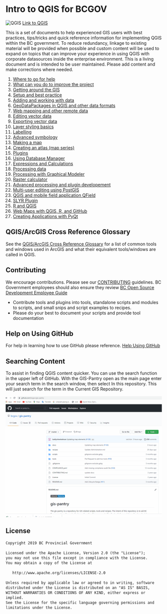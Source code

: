 # Intro to QGIS for BCGOV

![QGIS](https://github.com/qgis/QGIS/blob/master/images/icons/qgis-icon-60x60.png) [Link to QGIS](https://qgis.org/en/site/)


This is a set of documents to help experienced GIS users with best practices, tips/tricks and quick reference information for implementing QGIS within the BC government. To reduce redundancy, linkage to existing material will be provided when possible and custom content will be used to expand on topics that can improve your experience in using QGIS with corporate datasources inside the enterprise environment. This is a living document and is intended to be user maintained. Please add content and make corrections where needed.

1. [Where to go for help](./doc/getting-help.md)
2. [What can you do to improve the project](./doc/improve-qgis.md)
3. [Getting around the GIS](./doc/getting-around.md)
4. [Setup and best practice](./doc/setup-best-practice.md)
5. [Adding and working with data](./doc/working-with-data-in-QGIS.md)
6. [GeoDataPackages in QGIS and other data formats](./doc/Geodatapackage_and_otherformats.md)
7. [Web mapping and other remote data](./doc/Web_mapping_and_other_remote_data.md)
8. [Editing vector data](./doc/editing-data.md)
9. [Exporting vector data](./doc/exporting-data.md)
10. [Layer styling basics](./doc/basic-layer-styling.md)
11. [Labelling](./doc/labels.md)
12. [Advanced symbology](./doc/advanced-symbology.md)
13. [Making a map](./doc/making-maps.md)
14. [Creating an atlas (map series)](./doc/QGIS-atlas-map-series.md)
15. [Plugins](./doc/QGIS-plugins.md)
16. [Using Database Manager](./doc/database-manager.md)
17. [Expressions and Calculations](./doc/expressions.md)
18. [Processing data](./doc/QGIS-processing-tools.md)
19. [Processing with Graphical Modeler](./doc/graphical-modeler.md)
20. [Raster calculator](./doc/raster-calculator.md)
21. [Advanced processing and plugin developement](./doc/advanced-automation-with-python.md)
22. [Multi-user editing using PostGIS](./doc/multi-user-editing-in-postgis.md)
23. [QGIS and mobile field application QField](./doc/Qfield.md)
24. [SLYR Plugin](./doc/slyr.md)
25. [R and QGIS](./doc/R-and-QGIS.md)
26. [Web Maps with QGIS, R, and GitHub](./doc/web-maps-with-r-qgis-github.md)
27. [Creating Applications with PyQt](./doc/PyQt-Apps.md)

## QGIS/ArcGIS Cross Reference Glossary
See the [QGIS/ArcGIS Cross Reference Glossary](./doc/QGIS-ArcGIS-cross-reference-glossary.md) for a list of common tools and windows used in ArcGIS and what their equivalent tools/windows are called in QGIS.

## Contributing
We encourage contributions. Please see our [CONTRIBUTING](https://github.com/bcgov/gis-pantry/blob/master/CONTRIBUTING.md) guidelines. BC Government employees should also ensure they review [BC Open Source Development Employee Guide](https://github.com/bcgov/BC-Policy-Framework-For-GitHub/blob/master/BC-Open-Source-Development-Employee-Guide/README.md) 
* Contribute tools and plugins into tools, standalone scripts and modules to scripts, and small snips and script examples to recipes.
* Please do your best to document your scripts and provide tool documentation

## Help on Using GitHub
For help in learning how to use GitHub please reference.
[Help Using GitHub](../Using-GitHub.md)

## Searching Content
To assist in finding QGIS content quicker. You can use the search function in the upper left of GitHub. With the GIS-Pantry open as the main page enter your search term in the search window, then select In this repository. This will just search for the term in the Current GIS Repository.  

![Search GitHub](./images/Search_GitHub_Repository.gif)

## License
    Copyright 2019 BC Provincial Government

    Licensed under the Apache License, Version 2.0 (the "License");
    you may not use this file except in compliance with the License.
    You may obtain a copy of the License at

       http://www.apache.org/licenses/LICENSE-2.0

    Unless required by applicable law or agreed to in writing, software
    distributed under the License is distributed on an "AS IS" BASIS,
    WITHOUT WARRANTIES OR CONDITIONS OF ANY KIND, either express or implied.
    See the License for the specific language governing permissions and
    limitations under the License.
